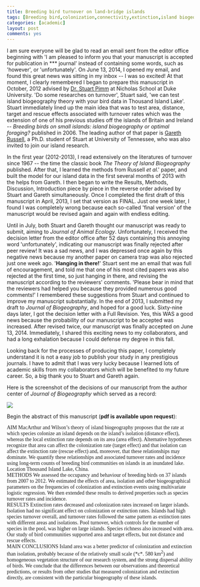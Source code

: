 ```yaml
---
title: Breeding bird turnover on land-bridge islands
tags: [Breeding bird,colonization,connectivity,extinction,island biogeography,land bridge,model selection,rescue effect,target effect,Thousand Island Lake]
categories: [academic]
layout: post
comments: yes
---
```


I am sure everyone will be glad to read an email sent from the editor office beginning with 'I am pleased to inform you that your manuscript is accepted for publication in \*\*\* journal' instead of containing some words, such as 'however', or 'unfortunately'. On June 13, 2014, I opened my email, and found this great news was sitting in my inbox -- I was so excited! At that moment, I clearly remembered I began to prepare this manuscript in October, 2012 advised by [Dr. Stuart Pimm](http://nicholas.duke.edu/people/faculty/pimm) at Nicholas School at Duke University. 'Do some researches on turnover', Stuart said, 'we can test island biogeography theory with your bird data in Thousand Island Lake'. Stuart immediately lined up the main idea that was to test area, distance, target and rescue effects associated with turnover rates which was the extension of one of his previous studies off the islands of Britain and Ireland -- *Breeding birds on small islands: island biogeography or optimal foraging?* published in 2006. The leading author of that paper is [Gareth Russell](http://web.njit.edu/~russell/), a Ph.D. student of Stuart at University of Tennessee, who was also invited to join our island research. 

In the first year (2012-2013), I read extensively on the literatures of turnover since 1967 -- the time the classic book *The Theory of Island Biogeography* published. After that, I learned the methods from Russell *et al*.' paper, and built the model for our island data in the first several months of 2013 with the helps from Gareth. I then began to write the Results, Methods, Discussion, Introduction piece by piece in the reverse order advised by Stuart and Gareth simultaneously. Once I completed the first draft of this manuscript in April, 2013, I set that version as FINAL. Just one week later, I found I was completely wrong because each so-called 'final version' of the manuscript would be revised again and again with endless editing. 

Until in July, both Stuart and Gareth thought our manuscript was ready to submit, aiming to *Journal of Animal Ecology*. Unfortunately, I received the decision letter from the editor office after 52 days containing this annoying word 'unfortunately', indicating our manuscript was finally rejected after peer review! It was a sad news, and I was depressed once again by this negative news because my another paper on camera trap was also rejected just one week ago. '**Hanging in there!**' Stuart sent me an email that was full of encouragement, and told me that one of his most cited papers was also rejected at the first time, so just hanging in there, and revising the manuscript according to the reviewers' comments. 'Please bear in mind that the reviewers had helped you because they provided numerous good comments!' I remembered these suggestions from Stuart and continued to improve my manuscript substantially. In the end of 2013, I submitted my draft to *Journal of Biogeography*, and hoped for a good luck. Sixty-nine days later, I got the decision letter with a Full Revision. Yes, this WAS a good news because the probability of our manuscript to be accepted was increased. After revised twice, our manuscript was finally accepted on June 13, 2014. Immediately, I shared this exciting news to my collaborators, and had a long exhalation because I could defense my degree in this fall. 

Looking back for the processes of producing this paper, I completely understand it is not a easy job to publish your study in any prestigious journals. I have to admit that I was very lucky because I learned lots of academic skills from my collaborators which will be benefited to my future career. So, a big thank you to Stuart and Gareth again.

Here is the screenshot of the decisions of our manuscript from the author center of *Journal of Biogeography* which served as a record:

![](http://sixf.org/files/images/2014/06/JBiDecisions.png)

Begin the abstract of this manuscript (**pdf is available upon request**):

<div style="font-family: Palatino, serif;">
AIM MacArthur and Wilson’s theory of island biogeography proposes that the rate at which species colonize an island depends on the island’s isolation (distance effect), whereas the local extinction rate depends on its area (area effect). Alternative hypotheses recognize that area can affect the colonization rate (target effect) and that isolation can affect the extinction rate (rescue effect) and, moreover, that these relationships may dominate. We quantify these relationships and associated turnover rates and incidence using long-term counts of breeding bird communities on islands in an inundated lake.Location Thousand Island Lake, China.
<br/>METHODS We assessed the occupancy and behaviour of breeding birds on 37 islands from 2007 to 2012. We estimated the effects of area, isolation and other biogeographical parameters on the frequencies of colonization and extinction events using multivariate logistic regression. We then extended these results to derived properties such as species turnover rates and incidence.<br/>RESULTS Extinction rates decreased and colonization rates increased on larger islands. Isolation had no significant effect on colonization or extinction rates. Islands had high species turnover overall, and turnover rates followed the same pattern as extinction rates with different areas and isolations. Pool turnover, which controls for the number of species in the pool, was higher on large islands. Species richness also increased with area. Our study of bird communities supported area and target effects, but not distance and rescue effects.<br/>MAIN CONCLUSIONS Island area was a better predictor of colonization and extinction than isolation, probably because of the relatively small scale (*c*. 580 km<sup>2</sup>) and homogeneous vegetation structure of our research system, and the strong dispersal ability of birds. We conclude that the differences between our observations and theoretical predictions, or results from other studies that measured colonization and extinction directly, are consistent with the particular biogeography of these islands.</div>